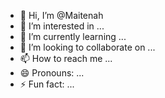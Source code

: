 - 👋 Hi, I’m @Maitenah
- 👀 I’m interested in ...
- 🌱 I’m currently learning ...
- 💞️ I’m looking to collaborate on ...
- 📫 How to reach me ...
- 😄 Pronouns: ...
- ⚡ Fun fact: ...

<!---
Maitenah/Maitenah is a ✨ special ✨ repository because its `README.md` (this file) appears on your GitHub profile.
You can click the Preview link to take a look at your changes.
--->
